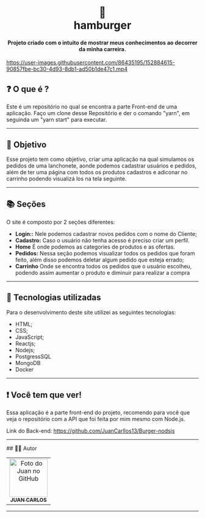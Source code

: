 <h1 align="center">
  🍔<br>hamburger
</h1>

<h4 align="center">
  Projeto criado com o intuito de mostrar meus conhecimentos ao decorrer da minha carreira.
</h4>

https://user-images.githubusercontent.com/86435195/152884615-90857fbe-bc30-4d93-8db1-ad50b1de47c1.mp4





## ❓ O que é ?

Este é um repositório no qual se encontra a parte Front-end de uma aplicação. Faço um clone desse Repositório e der o comando "yarn", em seguinda um "yarn start" para executar.



<hr>

## 🎯 Objetivo

Esse projeto tem como objetivo, criar uma aplicação na qual simulamos os pedidos de uma lanchonete, aonde podemos cadastrar usuários e pedidos, além de ter uma página com todos os produtos cadastros e adiconar no carrinho podendo visualizá los na tela seguinte.

<hr>

## 📚 Seções
O site é composto por 2 seções diferentes:

- **Login::** Nele podemos cadastrar novos pedidos com o nome do Cliente;
- **Cadastro:** Caso o usuário não tenha acesso é preciso criar um perfil.
- **Home** É onde podemos as categories de produtos e as ofertas.
- **Pedidos:** Nessa seção podemos visualizar todos os pedidos que foram feito, além disso podemos deletar algum pedido que esteja errado;
- **Carrinho** Onde se encontra todos os pedidos que o usuário escolheu, podendo assim aumentar o produto e diminuir para realizar a compra

---

## 💼 Tecnologias utilizadas
Para o desenvolvimento deste site utilizei as seguintes tecnologias:

- HTML;
- CSS;
- JavaScript;
- Reactjs;
- Nodejs;
- PostgressSQL
- MongoDB
- Docker
---
## ❗ Você tem que ver!

Essa aplicação é a parte front-end do projeto, recomendo para você que veja o repositório com a API que foi feita por mim mesmo com Node.js.

Link do Back-end: https://github.com/JuanCarllos13/Burger-nodsjs
<hr>
## 👨‍💻 Autor<br>
<table>
  <tr>
    <td align="center">
      <a href="https://github.com/JuanCarllos13">
        <img src="https://github.com/JuanCarllos13.png" height="100px" alt="Foto do Juan no GitHub"/><br>
        <sub>
          <b>JUAN CARLOS</b>
        </sub>
      </a>
    </td>
  </tr>
</table>
</table>
<hr>

